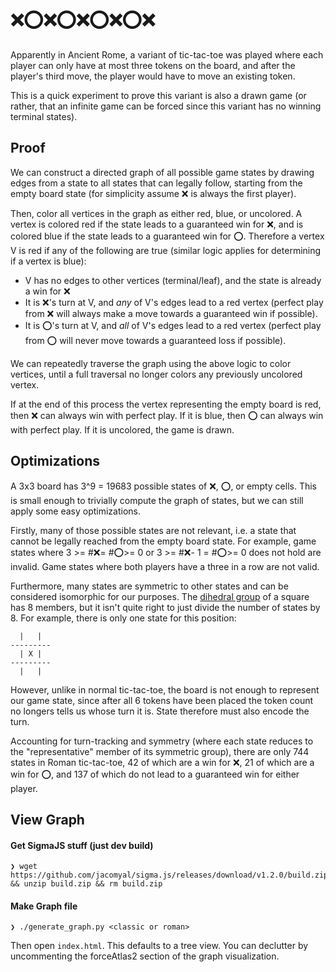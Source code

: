 # ❌⭕❌⭕❌⭕❌⭕❌

Apparently in Ancient Rome, a variant of tic-tac-toe was played where each player can only have at most three tokens on the board, and after the player's third move, the player would have to move an existing token.

This is a quick experiment to prove this variant is also a drawn game (or rather, that an infinite game can be forced since this variant has no winning terminal states).

## Proof
We can construct a directed graph of all possible game states by drawing edges from a state to all states that can legally follow, starting from the empty board state (for simplicity assume ❌ is always the first player).

Then, color all vertices in the graph as either red, blue, or uncolored. A vertex is colored red if the state leads to a guaranteed win for ❌, and is colored blue if the state leads to a guaranteed win for ⭕. Therefore a vertex V is red if any of the following are true (similar logic applies for determining if a vertex is blue):
- V has no edges to other vertices (terminal/leaf), and the state is already a win for ❌
- It is ❌'s turn at V, and _any_ of V's edges lead to a red vertex (perfect play from ❌ will always make a move towards a guaranteed win if possible).
- It is ⭕'s turn at V, and _all_ of V's edges lead to a red vertex (perfect play from ⭕ will never move towards a guaranteed loss if possible).

We can repeatedly traverse the graph using the above logic to color vertices, until a full traversal no longer colors any previously uncolored vertex.

If at the end of this process the vertex representing the empty board is red, then ❌ can always win with perfect play. If it is blue, then ⭕ can always win with perfect play. If it is uncolored, the game is drawn.


## Optimizations
A 3x3 board has 3^9 = 19683 possible states of ❌, ⭕, or empty cells. This is small enough to trivially compute the graph of states, but we can still apply some easy optimizations.

Firstly, many of those possible states are not relevant, i.e. a state that cannot be legally reached from the empty board state. For example, game states where 3 >= #❌= #⭕>= 0 or 3 >= #❌- 1 = #⭕>= 0 does not hold are invalid. Game states where both players have a three in a row are not valid.

Furthermore, many states are symmetric to other states and can be considered isomorphic for our purposes. The [dihedral group](https://en.wikipedia.org/wiki/Dihedral_group) of a square has 8 members, but it isn't quite right to just divide the number of states by 8. For example, there is only one state for this position:
```
  |   |
---------
  | X |
---------
  |   |
```

However, unlike in normal tic-tac-toe, the board is not enough to represent our game state, since after all 6 tokens have been placed the token count no longers tells us whose turn it is. State therefore must also encode the turn.

Accounting for turn-tracking and symmetry (where each state reduces to the "representative" member of its symmetric group), there are only 744 states in Roman tic-tac-toe, 42 of which are a win for ❌, 21 of which are a win for ⭕, and 137 of which do not lead to a guaranteed win for either player.


## View Graph
#### Get SigmaJS stuff (just dev build)
```
❯ wget https://github.com/jacomyal/sigma.js/releases/download/v1.2.0/build.zip && unzip build.zip && rm build.zip
```

#### Make Graph file
```
❯ ./generate_graph.py <classic or roman>
```

Then open `index.html`. This defaults to a tree view. You can declutter by uncommenting the forceAtlas2 section of the graph visualization.
